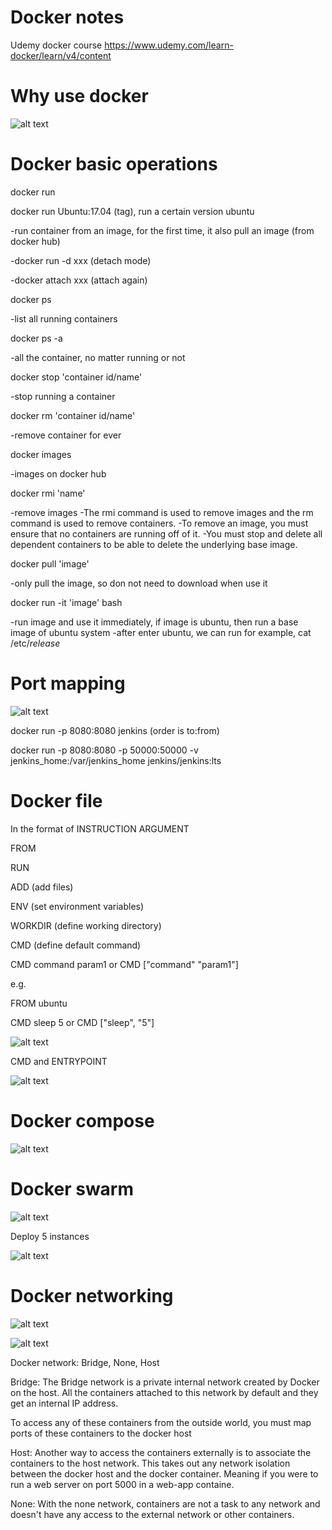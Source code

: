 # Docker notes
Udemy docker course
https://www.udemy.com/learn-docker/learn/v4/content

# Why use docker

![alt text](https://github.com/duozhanggithub/udemy-docker-course/blob/master/explaination%20of%20containers.png)

# Docker basic operations

docker run

docker run Ubuntu:17.04 (tag), run a certain version ubuntu

-run container from an image, for the first time, it also pull an image (from docker hub)

-docker run -d xxx (detach mode)

-docker attach xxx (attach again)

docker ps

-list all running containers

docker ps -a

-all the container, no matter running or not

docker stop 'container id/name'

-stop running a container

docker rm 'container id/name'

-remove container for ever

docker images

-images on docker hub

docker rmi 'name'

-remove images
-The rmi command is used to remove images and the rm command is used to remove containers. 
-To remove an image, you must ensure that no containers are running off of it. 
-You must stop and delete all dependent containers to be able to delete the underlying base image.

docker pull 'image'

-only pull the image, so don not need to download when use it

docker run -it 'image' bash

-run image and use it immediately, if image is ubuntu, then run a base image of ubuntu system
-after enter ubuntu, we can run for example, cat /etc/*release*

# Port mapping

![alt text](https://github.com/duozhanggithub/udemy-docker-course/blob/master/docker%20port%20mapping.png)

docker run -p 8080:8080 jenkins (order is to:from)

docker run -p 8080:8080 -p 50000:50000 -v jenkins_home:/var/jenkins_home jenkins/jenkins:lts

# Docker file

In the format of INSTRUCTION ARGUMENT

FROM

RUN

ADD (add files)

ENV (set environment variables)

WORKDIR (define working directory)

CMD (define default command)

CMD command param1 or CMD ["command" "param1"]

e.g. 

FROM ubuntu

CMD sleep 5 or CMD ["sleep", "5"]

![alt text](https://github.com/duozhanggithub/Docker-notes/blob/master/Dockerfile%20procedures.png)

CMD and ENTRYPOINT

![alt text](https://github.com/duozhanggithub/Docker-notes/blob/master/CMD%20and%20Entrypoint.png)

# Docker compose

![alt text](https://github.com/duozhanggithub/Docker-notes/blob/master/Docker%20compose%20example.png)

# Docker swarm

![alt text](https://github.com/duozhanggithub/Docker-notes/blob/master/Docker%20Swarm.png)

Deploy 5 instances

![alt text](https://github.com/duozhanggithub/Docker-notes/blob/master/Docker%20Swarm%20example.png)

# Docker networking

![alt text](https://github.com/duozhanggithub/Docker-notes/blob/master/Docker%20networking.png)

![alt text](https://github.com/duozhanggithub/Docker-notes/blob/master/Docker%20networking%20example.png)

Docker network: Bridge, None, Host

Bridge: The Bridge network is a private internal network created by Docker on the host. All the containers attached 
to this network by default and they get an internal IP address.

To access any of these containers from the outside world, you must map ports of these containers to the docker host

Host: Another way to access the containers externally is to associate the containers to the host network. This takes out any network isolation between the docker host and the docker container. Meaning if you were to run a web server on port 5000 in a web-app containe.

None: With the none network, containers are not a task to any network and doesn't have any access to the external network or other containers.
